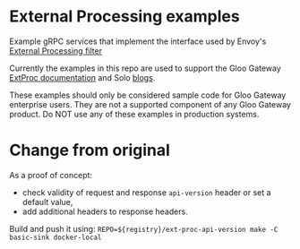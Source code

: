# External Processing examples

Example gRPC services that implement the interface used by Envoy's [External Processing filter](https://www.envoyproxy.io/docs/envoy/latest/configuration/http/http_filters/ext_proc_filter)

Currently the examples in this repo are used to support the Gloo Gateway [ExtProc documentation](https://docs.solo.io/gateway/latest/traffic-management/extproc/header-manipulation/) and Solo [blogs](https://www.solo.io/blog/extproc-info-leakage/).

These examples should only be considered sample code for Gloo Gateway enterprise users. They are not a supported component of any Gloo Gateway product. Do NOT use any of these examples in production systems.

# Change from original

As a proof of concept:
- check validity of request and response `api-version` header or set a default value,
- add additional headers to response headers.

Build and push it using: `REPO=${registry}/ext-proc-api-version make -C basic-sink docker-local`
